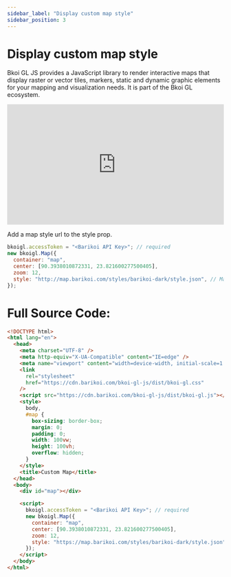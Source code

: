 ```yaml
---
sidebar_label: "Display custom map style"
sidebar_position: 3
---
```


<head>
  <title>Barikoi Documentation</title>
</head>

# Display custom map style

Bkoi GL JS provides a JavaScript library to render interactive maps that display raster or vector tiles, markers, static and dynamic graphic elements for your mapping and visualization needs. It is part of the Bkoi GL ecosystem.

<iframe
src="http://barikoi.com:8080/custom-map-styles" width="100%" height="280px" frameborder="0" style={{border: "4px solid gray"}} allowfullscreen></iframe>
<br/>

Add a map style url to the style prop.

```js
bkoigl.accessToken = "<Barikoi API Key>"; // required
new bkoigl.Map({
  container: "map",
  center: [90.3938010872331, 23.821600277500405],
  zoom: 12,
  style: "http://map.barikoi.com/styles/barikoi-dark/style.json", // Map Style Url. Need accessToken for mapbox URL.
});
```

# Full Source Code:

```html
<!DOCTYPE html>
<html lang="en">
  <head>
    <meta charset="UTF-8" />
    <meta http-equiv="X-UA-Compatible" content="IE=edge" />
    <meta name="viewport" content="width=device-width, initial-scale=1.0" />
    <link
      rel="stylesheet"
      href="https://cdn.barikoi.com/bkoi-gl-js/dist/bkoi-gl.css"
    />
    <script src="https://cdn.barikoi.com/bkoi-gl-js/dist/bkoi-gl.js"></script>
    <style>
      body,
      #map {
        box-sizing: border-box;
        margin: 0;
        padding: 0;
        width: 100vw;
        height: 100vh;
        overflow: hidden;
      }
    </style>
    <title>Custom Map</title>
  </head>
  <body>
    <div id="map"></div>

    <script>
      bkoigl.accessToken = "<Barikoi API Key>"; // required
      new bkoigl.Map({
        container: "map",
        center: [90.3938010872331, 23.821600277500405],
        zoom: 12,
        style: "https://map.barikoi.com/styles/barikoi-dark/style.json", // Map Style Url. Need accessToken for mapbox URL.
      });
    </script>
  </body>
</html>
```
